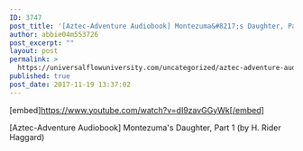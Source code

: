 ```yaml
---
ID: 3747
post_title: '[Aztec-Adventure Audiobook] Montezuma&#8217;s Daughter, Part 1 (by H. Rider Haggard)'
author: abbie04m553726
post_excerpt: ""
layout: post
permalink: >
  https://universalflowuniversity.com/uncategorized/aztec-adventure-audiobook-montezumas-daughter-part-1-by-h-rider-haggard/
published: true
post_date: 2017-11-19 13:37:02
---
```

[embed]https://www.youtube.com/watch?v=dI9zavGGyWk[/embed]<br>
<p>[Aztec-Adventure Audiobook] Montezuma's Daughter, Part 1 (by H. Rider Haggard)</p>